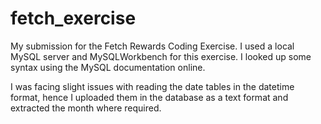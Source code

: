 # fetch_exercise
My submission for the Fetch Rewards Coding Exercise. I used a local MySQL server and MySQLWorkbench for this exercise. I looked up some syntax using the MySQL documentation online.

I was facing slight issues with reading the date tables in the datetime format, hence I uploaded them in the database as a text format and extracted the month where required.
